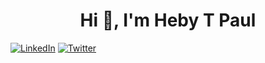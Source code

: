 
<h1 align="center">Hi 👋, I'm Heby T Paul</h1>
<p ><a href="https://linkedin.com/in/hebytpaul"><img src="https://img.shields.io/badge/LinkedIn-%230077B5.svg?logo=linkedin&amp;logoColor=white" alt="LinkedIn"></a> <a href="https://twitter.com/heby_t"><img src="https://img.shields.io/badge/Twitter-%231DA1F2.svg?logo=Twitter&amp;logoColor=white" alt="Twitter"></a> </p>
<p align= "center" >
 <img src="https://github-readme-stats.vercel.app/api?username=hebypaul&amp;theme=dark&amp;hide_border=false&amp;include_all_commits=true&amp;count_private=true" alt=""> 
<img src="https://github-readme-streak-stats.herokuapp.com/?user=hebypaul&amp;theme=dark&amp;hide_border=false" alt="">
</p>
